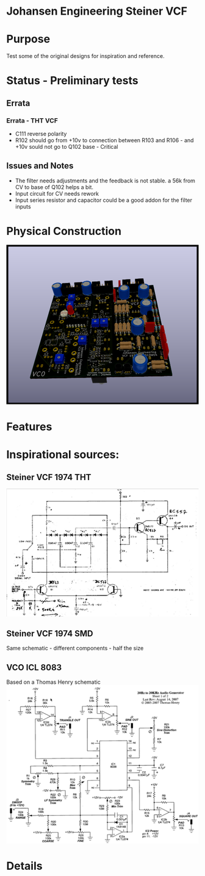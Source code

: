 # Johansen Engineering Steiner VCF

# Purpose
Test some of the original designs for inspiration and reference.

# Status - Preliminary tests
## Errata
### Errata - THT VCF
* C111 reverse polarity
* R102 should go from +10v to connection between R103 and R106 - and +10v sould not go to Q102 base - Critical
 
## Issues and Notes
 * The filter needs adjustments and the feedback is not stable. a 56k from CV to base of Q102 helps a bit.
 * Input circuit for CV needs rework
 * Input series resistor and capacitor could be a good addon for the filter inputs
 
# Physical Construction
![](Kicad-JE-SteinerVCF-1974-TopRevA4.png)
# Features

# Inspirational sources:
## Steiner VCF 1974 THT
![](Steiner1974.png)
## Steiner VCF 1974 SMD
Same schematic - different components - half the size

## VCO ICL 8083
Based on a Thomas Henry schematic
![](ICL8083-th_audio_gen_schem_1.png)
# Details
